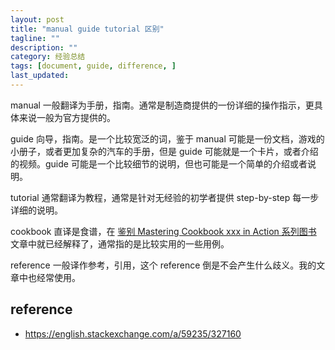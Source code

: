 ```yaml
---
layout: post
title: "manual guide tutorial 区别"
tagline: ""
description: ""
category: 经验总结
tags: [document, guide, difference, ]
last_updated:
---
```


manual 一般翻译为手册，指南。通常是制造商提供的一份详细的操作指示，更具体来说一般为官方提供的。

guide 向导，指南。是一个比较宽泛的词，鉴于 manual 可能是一份文档，游戏的小册子，或者更加复杂的汽车的手册，但是 guide 可能就是一个卡片，或者介绍的视频。guide 可能是一个比较细节的说明，但也可能是一个简单的介绍或者说明。

tutorial 通常翻译为教程，通常是针对无经验的初学者提供 step-by-step 每一步详细的说明。

cookbook 直译是食谱，在 [鉴别 Mastering  Cookbook xxx in Action 系列图书](/post/2018/09/mastering-xxx-vs-xxx-cookbook-vs-xxx-in-action-difference.html) 文章中就已经解释了，通常指的是比较实用的一些用例。

reference 一般译作参考，引用，这个 reference 倒是不会产生什么歧义。我的文章中也经常使用。

## reference

- <https://english.stackexchange.com/a/59235/327160>
